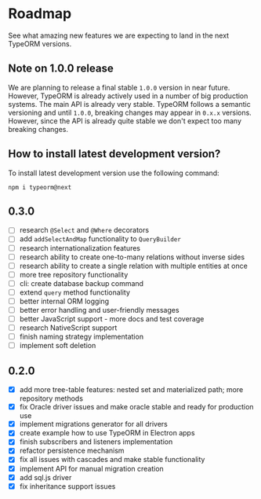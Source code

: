 # Roadmap

See what amazing new features we are expecting to land in the next TypeORM versions.

## Note on 1.0.0 release

We are planning to release a final stable `1.0.0` version in near future.
However, TypeORM is already actively used in a number of big production systems.
The main API is already very stable.
TypeORM follows a semantic versioning and until `1.0.0`, breaking changes may appear in `0.x.x` versions.
However, since the API is already quite stable we don't expect too many breaking changes.

## How to install latest development version?

To install latest development version use the following command:

```
npm i typeorm@next
```

## 0.3.0

-   [ ] research `@Select` and `@Where` decorators
-   [ ] add `addSelectAndMap` functionality to `QueryBuilder`
-   [ ] research internationalization features
-   [ ] research ability to create one-to-many relations without inverse sides
-   [ ] research ability to create a single relation with multiple entities at once
-   [ ] more tree repository functionality
-   [ ] cli: create database backup command
-   [ ] extend `query` method functionality
-   [ ] better internal ORM logging
-   [ ] better error handling and user-friendly messages
-   [ ] better JavaScript support - more docs and test coverage
-   [ ] research NativeScript support
-   [ ] finish naming strategy implementation
-   [ ] implement soft deletion

## 0.2.0

-   [x] add more tree-table features: nested set and materialized path; more repository methods
-   [x] fix Oracle driver issues and make oracle stable and ready for production use
-   [x] implement migrations generator for all drivers
-   [x] create example how to use TypeORM in Electron apps
-   [x] finish subscribers and listeners implementation
-   [x] refactor persistence mechanism
-   [x] fix all issues with cascades and make stable functionality
-   [x] implement API for manual migration creation
-   [x] add sql.js driver
-   [x] fix inheritance support issues

